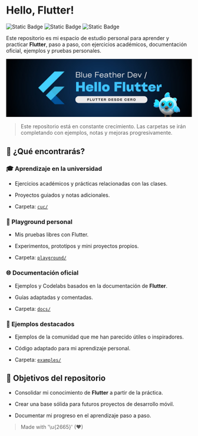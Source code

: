 # Hello, Flutter! 

![Static Badge](https://img.shields.io/badge/framework/sdk-flutter-02569B?style=for-the-badge&logo=flutter&logoColor=white&labelColor=101010)
![Static Badge](https://img.shields.io/badge/language-dart-0175C2?style=for-the-badge&logo=dart&logoColor=white&labelColor=101010) 
![Static Badge](https://img.shields.io/badge/Scripting-bash-4EAA25?style=for-the-badge&logo=gnubash&logoColor=white&labelColor=101010)

Este repositorio es mi espacio de estudio personal para aprender y practicar **Flutter**, paso a paso, con ejercicios académicos, documentación oficial, ejemplos y pruebas personales.

![](./images/header_hello_flutter.jpg)

> Este repositorio está en constante crecimiento. Las carpetas se irán completando con ejemplos, notas y mejoras progresivamente.

## 🔎 ¿Qué encontrarás?

### 🎓 Aprendizaje en la universidad  
- Ejercicios académicos y prácticas relacionadas con las clases.  

- Proyectos guiados y notas adicionales.  
- Carpeta: [`cuc/`](./cuc/)    

### 🧪 Playground personal  
- Mis pruebas libres con Flutter. 
 
- Experimentos, prototipos y mini proyectos propios.  
- Carpeta: [`playground/`](./playground/)  

### 🌐 Documentación oficial  
- Ejemplos y Codelabs basados en la documentación de **Flutter**.  

- Guías adaptadas y comentadas.  
- Carpeta: [`docs/`](./docs/)  

### 🥇 Ejemplos destacados  
- Ejemplos de la comunidad que me han parecido útiles o inspiradores. 
 
- Código adaptado para mi aprendizaje personal.  
- Carpeta: [`examples/`](./examples/)

## 🎯 Objetivos del repositorio  

- Consolidar mi conocimiento de **Flutter** a partir de la práctica.
  
- Crear una base sólida para futuros proyectos de desarrollo móvil.  
- Documentar mi progreso en el aprendizaje paso a paso.  

> Made with '\u{2665}' (♥)
